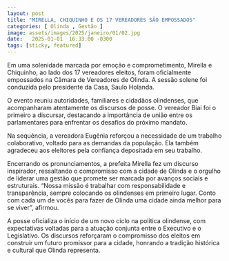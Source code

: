 ```yaml
---
layout: post
title: "MIRELLA, CHIQUINHO E OS 17 VEREADORES SÃO EMPOSSADOS"
categories: [ Olinda , Gestão ]
image: assets/images/2025/janeiro/01/02.jpg
date:   2025-01-01  16:33:00 -0300
tags: [sticky, featured]
---
```

Em uma solenidade marcada por emoção e comprometimento, Mirella e Chiquinho, ao lado dos 17 vereadores eleitos, foram oficialmente empossados na Câmara de Vereadores de Olinda. A sessão solene foi conduzida pelo presidente da Casa, Saulo Holanda.

O evento reuniu autoridades, familiares e cidadãos olindenses, que acompanharam atentamente os discursos de posse. O vereador Biai foi o primeiro a discursar, destacando a importância de união entre os parlamentares para enfrentar os desafios do próximo mandato.

Na sequência, a vereadora Eugênia reforçou a necessidade de um trabalho colaborativo, voltado para as demandas da população. Ela também agradeceu aos eleitores pela confiança depositada em seu trabalho.

Encerrando os pronunciamentos, a prefeita Mirella fez um discurso inspirador, ressaltando o compromisso com a cidade de Olinda e o orgulho de liderar uma gestão que promete ser marcada por avanços sociais e estruturais. “Nossa missão é trabalhar com responsabilidade e transparência, sempre colocando os olindenses em primeiro lugar. Conto com cada um de vocês para fazer de Olinda uma cidade ainda melhor para se viver”, afirmou.

A posse oficializa o início de um novo ciclo na política olindense, com expectativas voltadas para a atuação conjunta entre o Executivo e o Legislativo. Os discursos reforçaram o compromisso dos eleitos em construir um futuro promissor para a cidade, honrando a tradição histórica e cultural que Olinda representa.